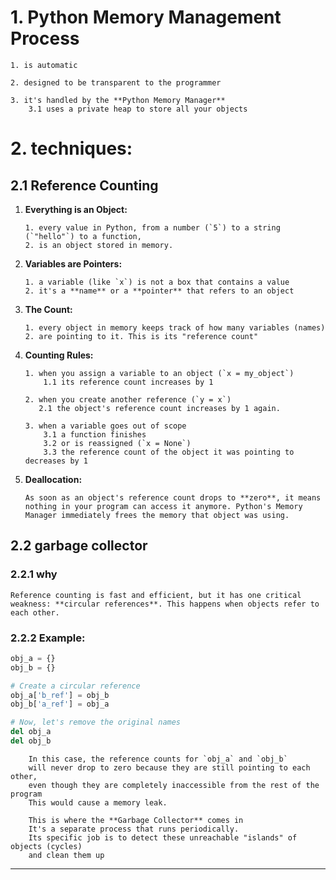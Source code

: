 # 1. Python Memory Management Process

    1. is automatic

    2. designed to be transparent to the programmer

    3. it's handled by the **Python Memory Manager**
        3.1 uses a private heap to store all your objects
        
# 2. techniques:

## 2.1 Reference Counting

1.  **Everything is an Object:** 
    
        1. every value in Python, from a number (`5`) to a string (`"hello"`) to a function, 
        2. is an object stored in memory.

2.  **Variables are Pointers:** 

        1. a variable (like `x`) is not a box that contains a value
        2. it's a **name** or a **pointer** that refers to an object

3.  **The Count:** 
    
        1. every object in memory keeps track of how many variables (names) 
        2. are pointing to it. This is its "reference count"

4.  **Counting Rules:**

        1. when you assign a variable to an object (`x = my_object`)
            1.1 its reference count increases by 1

        2. when you create another reference (`y = x`)
           2.1 the object's reference count increases by 1 again.
        
        3. when a variable goes out of scope 
            3.1 a function finishes
            3.2 or is reassigned (`x = None`)
            3.3 the reference count of the object it was pointing to decreases by 1

5.  **Deallocation:** 

        As soon as an object's reference count drops to **zero**, it means nothing in your program can access it anymore. Python's Memory Manager immediately frees the memory that object was using.

## 2.2 garbage collector

### 2.2.1 why
    
    Reference counting is fast and efficient, but it has one critical weakness: **circular references**. This happens when objects refer to each other.

### 2.2.2 Example:

```python
obj_a = {}
obj_b = {}

# Create a circular reference
obj_a['b_ref'] = obj_b
obj_b['a_ref'] = obj_a

# Now, let's remove the original names
del obj_a
del obj_b
```

        In this case, the reference counts for `obj_a` and `obj_b` 
        will never drop to zero because they are still pointing to each other, 
        even though they are completely inaccessible from the rest of the program
        This would cause a memory leak.

        This is where the **Garbage Collector** comes in
        It's a separate process that runs periodically. 
        Its specific job is to detect these unreachable "islands" of objects (cycles)
        and clean them up

---
